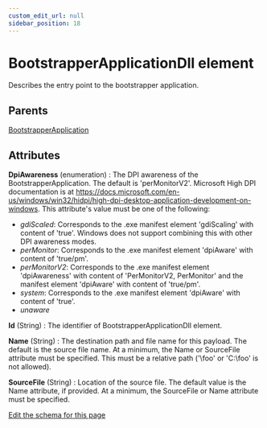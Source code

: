 ```yaml
---
custom_edit_url: null
sidebar_position: 18
---
```

# BootstrapperApplicationDll element
Describes the entry point to the bootstrapper application.

## Parents
[BootstrapperApplication](bootstrapperapplication.md)

## Attributes
**DpiAwareness** (enumeration)
  : The DPI awareness of the BootstrapperApplication. The default is 'perMonitorV2'. Microsoft High DPI documentation is at https://docs.microsoft.com/en-us/windows/win32/hidpi/high-dpi-desktop-application-development-on-windows. This attribute's value must be one of the following:
- *gdiScaled*: Corresponds to the .exe manifest element 'gdiScaling' with content of 'true'. Windows does not support combining this with other DPI awareness modes.
- *perMonitor*: Corresponds to the .exe manifest element 'dpiAware' with content of 'true/pm'.
- *perMonitorV2*: Corresponds to the .exe manifest element 'dpiAwareness' with content of 'PerMonitorV2, PerMonitor' and the manifest element 'dpiAware' with content of 'true/pm'.
- *system*: Corresponds to the .exe manifest element 'dpiAware' with content of 'true'.
- *unaware*

**Id** (String)
  : The identifier of BootstrapperApplicationDll element.

**Name** (String)
  : The destination path and file name for this payload. The default is the source file name. At a minimum, the Name or SourceFile attribute must be specified. This must be a relative path ('\foo' or 'C:\foo' is not allowed).

**SourceFile** (String)
  : Location of the source file. The default value is the Name attribute, if provided. At a minimum, the SourceFile or Name attribute must be specified.


[Edit the schema for this page](https://github.com/wixtoolset/web/blob/master/src/xsd4/wix.xsd)